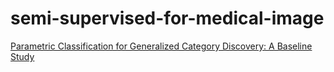 # semi-supervised-for-medical-image

[Parametric Classification for Generalized Category Discovery: A Baseline Study](https://openaccess.thecvf.com/content/ICCV2023/papers/Wen_Parametric_Classification_for_Generalized_Category_Discovery_A_Baseline_Study_ICCV_2023_paper.pdf)
